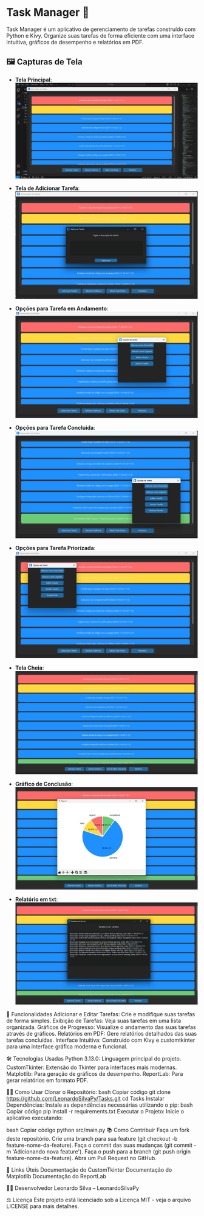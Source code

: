 # **Task Manager** 📝

Task Manager é um aplicativo de gerenciamento de tarefas construído com Python e Kivy. Organize suas tarefas de forma eficiente com uma interface intuitiva, gráficos de desempenho e relatórios em PDF.

## 🖼️ Capturas de Tela

- **Tela Principal**:
  ![printd1](screenshots/printd1.png)

- **Tela de Adicionar Tarefa**:
  ![printd2](screenshots/printd2.png)

- **Opções para Tarefa em Andamento**:
  ![printd3](screenshots/printd3.png)

- **Opções para Tarefa Concluida**:
  ![printd4](screenshots/printd4.png)

- **Opções para Tarefa Priorizada**:
  ![printd5](screenshots/printd5.png)

- **Tela Cheia**:
  ![printd6](screenshots/printd6.png)

- **Gráfico de Conclusão**:
  ![printd7](screenshots/printd7.png)

- **Relatório em txt**:
  ![printd8](screenshots/printd8.png)

🚀 Funcionalidades
Adicionar e Editar Tarefas: Crie e modifique suas tarefas de forma simples.
Exibição de Tarefas: Veja suas tarefas em uma lista organizada.
Gráficos de Progresso: Visualize o andamento das suas tarefas através de gráficos.
Relatórios em PDF: Gere relatórios detalhados das suas tarefas concluídas.
Interface Intuitiva: Construído com Kivy e customtkinter para uma interface gráfica moderna e funcional.

🛠️ Tecnologias Usadas
Python 3.13.0: Linguagem principal do projeto.
CustomTkinter: Extensão do Tkinter para interfaces mais modernas.
Matplotlib: Para geração de gráficos de desempenho.
ReportLab: Para gerar relatórios em formato PDF.

🧑‍💻 Como Usar
Clonar o Repositório:
bash
Copiar código
git clone https://github.com/LeonardoSilvaPy/Tasks.git
cd Tasks
Instalar Dependências: Instale as dependências necessárias utilizando o pip:
bash
Copiar código
pip install -r requirements.txt
Executar o Projeto: Inicie o aplicativo executando:

bash
Copiar código
python src/main.py
📚 Como Contribuir
Faça um fork deste repositório.
Crie uma branch para sua feature (git checkout -b feature-nome-da-feature).
Faça o commit das suas mudanças (git commit -m 'Adicionando nova feature').
Faça o push para a branch (git push origin feature-nome-da-feature).
Abra um Pull Request no GitHub.

🔗 Links Úteis
Documentação do CustomTkinter
Documentação do Matplotlib
Documentação do ReportLab

👨‍💻 Desenvolvedor
Leonardo Silva – LeonardoSilvaPy

⚖️ Licença
Este projeto está licenciado sob a Licença MIT - veja o arquivo LICENSE para mais detalhes.
